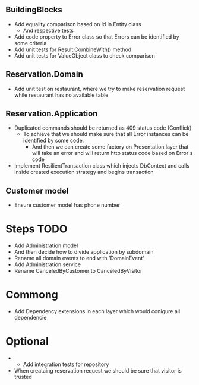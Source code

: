 ## BuildingBlocks
- Add equality comparison based on id in Entity class
    - And respective tests
- Add code property to Error class so that Errors can be identified by some criteria
- Add unit tests for Result.CombineWith() method
- Add unit tests for ValueObject class to check comparison


## Reservation.Domain
- Add unit test on restaurant, where we try to make reservation request while restaurant has no available table


## Reservation.Application
- Duplicated commands should be returned as 409 status code (Conflick)
    - To achieve that we should make sure that all Error instances can be identified by some code.
        - And then we can create some factory on Presentation layer that will take an error and will return http status code based on Error's code
- Implement ResilientTransaction<TDbContext> class which injects DbContext and calls inside created execution strategy
and begins transaction

## Customer model
- Ensure customer model has phone number

# Steps TODO
- Add Administration model
- And then decide how to divide application by subdomain
- Rename all domain events to end with 'DomainEvent'
- Add Administration service
- Rename CanceledByCustomer to CanceledByVisitor
# Commong
-  Add Dependency extensions in each layer which would conigure all dependencie



# Optional
- - Add integration tests for repository
- When creataing reservation request we should be sure that visitor is trusted
